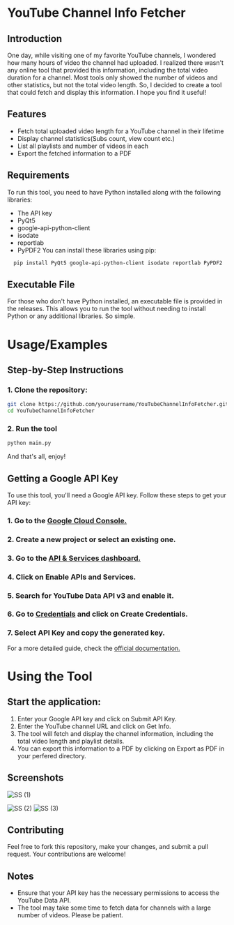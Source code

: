 
# YouTube Channel Info Fetcher



## Introduction

One day, while visiting one of my favorite YouTube channels, I wondered how many hours of video the channel had uploaded. I realized there wasn't any online tool that provided this information, including the total video duration for a channel. Most tools only showed the number of videos and other statistics, but not the total video length. So, I decided to create a tool that could fetch and display this information. I hope you find it useful!


## Features
- Fetch total uploaded video length for a YouTube channel in their lifetime
- Display channel statistics(Subs count, view count etc.)
- List all playlists and number of videos in each
- Export the fetched information to a PDF


## Requirements

To run this tool, you need to have Python installed along with the following libraries:

- The API key
- PyQt5
- google-api-python-client
- isodate
- reportlab
- PyPDF2
You can install these libraries using pip:
```bash
  pip install PyQt5 google-api-python-client isodate reportlab PyPDF2
```

## Executable File
For those who don't have Python installed, an executable file is provided in the releases. This allows you to run the tool without needing to install Python or any additional libraries. So simple. 
# Usage/Examples
## Step-by-Step Instructions
### 1. Clone the repository:
```bash
git clone https://github.com/yourusername/YouTubeChannelInfoFetcher.git
cd YouTubeChannelInfoFetcher

```
### 2. Run the tool
```bash
python main.py
```
And that's all, enjoy!


## Getting a Google API Key
To use this tool, you'll need a Google API key. Follow these steps to get your API key:

### 1. Go to the [Google Cloud Console.](https://console.cloud.google.com/)
### 2. Create a new project or select an existing one.
### 3. Go to the [API & Services dashboard.](https://console.cloud.google.com/apis/dashboard)
### 4. Click on Enable APIs and Services.
### 5. Search for YouTube Data API v3 and enable it.
### 6. Go to [Credentials](https://console.cloud.google.com/apis/credentials) and click on Create Credentials.
### 7. Select API Key and copy the generated key.

For a more detailed guide, check the [official documentation.](https://developers.google.com/youtube/documentation)
# Using the Tool
## Start the application:
1. Enter your Google API key and click on Submit API Key.
2. Enter the YouTube channel URL and click on Get Info.
3. The tool will fetch and display the channel information, including the total video length and playlist details.
4. You can export this information to a PDF by clicking on Export as PDF in your perfered directory.
## Screenshots

![SS (1)](https://github.com/azwad-riyan/YouTube-Channel-Info-Fetcher/assets/112563850/2b081ae0-ef39-441d-a440-072ffd8c3700)

![SS (2)](https://github.com/azwad-riyan/YouTube-Channel-Info-Fetcher/assets/112563850/758cf17e-7d40-4fc6-a485-6c435e05e782)
![SS (3)](https://github.com/azwad-riyan/YouTube-Channel-Info-Fetcher/assets/112563850/9f1bb25f-f1bb-4ae0-8841-326804d31f5c)

## Contributing

Feel free to fork this repository, make your changes, and submit a pull request. Your contributions are welcome!

## Notes
- Ensure that your API key has the necessary permissions to access the YouTube Data API.
- The tool may take some time to fetch data for channels with a large number of videos. Please be patient.
